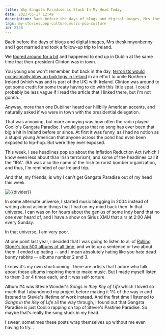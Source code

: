 ```yaml
---
title: Why Gangsta Paradise is Stuck In My Head Today
date: 2023-05-17 12:49
description: Back before the days of blogs and digital images, Mrs theskinnyonbenny and I got married and took a follow-up trip to Ireland.  We toured around for a bit and happened to end up in Dublin at the same time that then-president Clinton was in town.  You young uns won't remember, but back in the day, terrorists would occasionally blow up buildings in Ireland...
tags: my-stories,pop-culture,music-pop-culture
id: 2328
---
```

Back before the days of blogs and digital images, Mrs theskinnyonbenny and I got married and took a follow-up trip to Ireland.

We <a href="https://theskinnyonbenny.com/blog2/archives/113">toured around for a bit</a> and happened to end up in Dublin at the same time that then-president Clinton was in town.

You young uns won't remember, but back in the day, <a href="https://en.wikipedia.org/wiki/The_Troubles" target="_blank">terrorists would occasionally blow up buildings in Ireland</a> in an effort to unite Northern Ireland (which was and is part of the UK) with Ireland.  Clinton was around to get some credit for some treaty having to do with this little spat.  I could probably be less vague if I read the article that I linked there, but I'm not gonna.

Anyway, more than one Dubliner heard our hillbilly American accents, and naturally asked if we were in town with the presidential delegation.

That was annoying, but more annoying was how often the radio played Coolio's Gangsta Paradise.  I would guess that no song has ever been that big a hit in Ireland before or since.  At first it was funny, as I had no notion as a stupid young American that anyone across the pond had even been exposed to hip-hop.  But were they ever exposed.

This week, I see headlines pop up about the Inflation Reduction Act (which I know even less about than Irish terrorism), and some of the headlines call it the "IRA".  IRA was also the name of the Irish terrorist bomber organization, and thus, I'm reminded of our Ireland trip.

And that, my friends, is why I can't get Gangsta Paradise out of my head this week.

<img src="/img/greenline.gif" class="greenline" alt="{{divider}}" />

In some alternate universe, I started music blogging in 2004 instead of writing about asinine things that I had on my mind back then.  In that universe, I can was on for hours about the genius of some indy band that no one ever heard of, and I have a show on Sirius XMU that airs at 2:00 AM every Sunday.

In that universe, I am very poor.

At one point last year, I decided that I was going to listen to all of <a href="https://www.rollingstone.com/music/music-lists/best-albums-of-all-time-1062063/marvin-gaye-whats-going-on-4-1063232/">Rolling Stone's top 500 albums of all time</a>, and write up a sentence or two about them.  I ended up hating -- and I mean absolutely hating like you hate dead bunny rabbits -- albums number 2 and 3.  

I know it's my own shortcoming.  There are artists that I adore who talk about those albums inspiring them to make music.  But I made myself listen to them 3 or 4 times each, and it was self-torture.

Album #4 was Stevie Wonder's *Songs in they Key of Life* which I loved so much that I abandoned my project before making it 1% of the way in and listened to Stevie's lifetime of work instead.  And the first time I listened to *Songs in the Key of Life* all the way through, I found out that Gangsta Paradise is just Coolio rapping on top of Stevie's Pastime Paradise.  So maybe that's really the song stuck in my head.

I swear, sometimes these posts wrap themselves up without me even having to try.
.